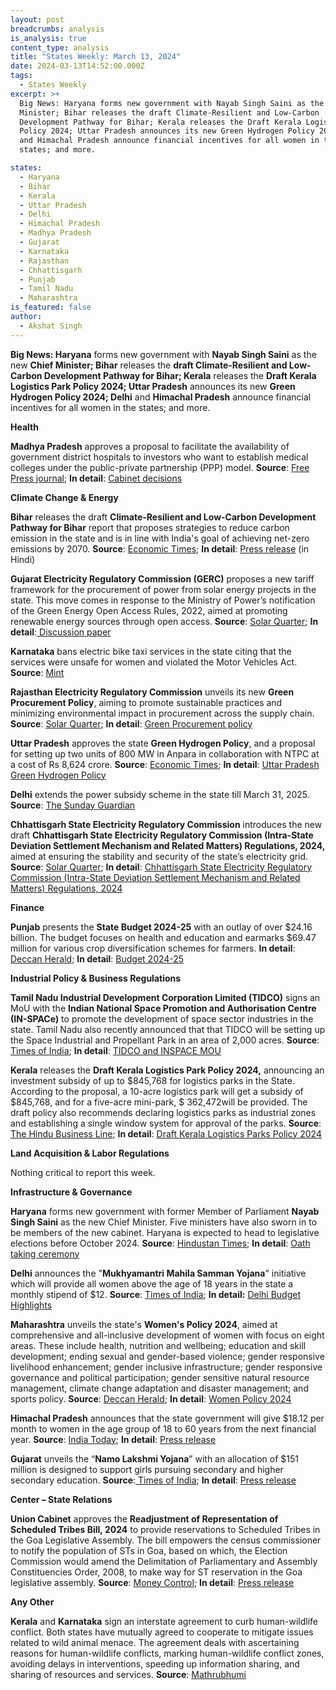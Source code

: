 ```yaml
---
layout: post
breadcrumbs: analysis
is_analysis: true
content_type: analysis
title: "States Weekly: March 13, 2024"
date: 2024-03-13T14:52:00.000Z
tags:
  - States Weekly
excerpt: >+
  Big News: Haryana forms new government with Nayab Singh Saini as the new Chief
  Minister; Bihar releases the draft Climate-Resilient and Low-Carbon
  Development Pathway for Bihar; Kerala releases the Draft Kerala Logistics Park
  Policy 2024; Uttar Pradesh announces its new Green Hydrogen Policy 2024; Delhi
  and Himachal Pradesh announce financial incentives for all women in the
  states; and more.

states:
  - Haryana
  - Bihar
  - Kerala
  - Uttar Pradesh
  - Delhi
  - Himachal Pradesh
  - Madhya Pradesh
  - Gujarat
  - Karnataka
  - Rajasthan
  - Chhattisgarh
  - Punjab
  - Tamil Nadu
  - Maharashtra
is_featured: false
author:
  - Akshat Singh
---
```

**Big News: Haryana** forms new government with **Nayab Singh Saini** as the new **Chief Minister; Bihar** releases the **draft Climate-Resilient and Low-Carbon Development Pathway for Bihar; Kerala** releases the **Draft Kerala Logistics Park Policy 2024; Uttar Pradesh** announces its new **Green Hydrogen Policy 2024; Delhi** and **Himachal Pradesh** announce financial incentives for all women in the states; and more.



**Health** 

**Madhya Pradesh** approves a proposal to facilitate the availability of government district hospitals to investors who want to establish medical colleges under the public-private partnership (PPP) model. **Source**: [Free Press journal](https://www.freepressjournal.in/education/madhya-pradesh-to-provide-district-hospitals-for-establishment-of-medical-colleges-under-ppp-model); **In detail**: [Cabinet decisions](https://www.mpinfo.org/Home/CabinetDetails?newsid=240310S5&fontname=Mangal&LocID=32&pubdate=03/04/2024)



**Climate Change & Energy**

**Bihar** releases the draft **Climate-Resilient and Low-Carbon Development Pathway for Bihar** report that proposes strategies to reduce carbon emission in the state and is in line with India's goal of achieving net-zero emissions by 2070. **Source**: [Economic Times](https://energy.economictimes.indiatimes.com/news/renewable/nitish-releases-draft-report-on-strategies-for-reduction-of-carbon-emission-in-bihar/108228649); **In detail**: [Press release](https://state.bihar.gov.in/main/cache/1/11-Mar-24/SHOW_DOCS/cm%20-%2097.pdf) (in Hindi)



**Gujarat Electricity Regulatory Commission (GERC)** proposes a new tariff framework for the procurement of power from solar energy projects in the state. This move comes in response to the Ministry of Power’s notification of the Green Energy Open Access Rules, 2022, aimed at promoting renewable energy sources through open access. **Source**: [Solar Quarter](https://solarquarter.com/2024/03/05/gujarat-electricity-regulatory-commission-proposes-new-tariff-framework-for-solar-power-procurement/); **In detail**:[ Discussion paper](https://gercin.org/wp-content/uploads/2024/03/Discussion-Paper-on-Tariff-Framework-for-Procurement-of-Power-by-Distribution-licensees-from-Solar-Energy-Projects-in-Gujarat-.pdf)



**Karnataka** bans electric bike taxi services in the state citing that the services were unsafe for women and violated the Motor Vehicles Act. **Source**: [Mint](https://www.livemint.com/politics/policy/karnataka-government-withdraws-electric-bike-taxi-services-ola-uber-rapido-indrive-calls-it-illegal-and-unsafe-for-women-11709892398722.html)



**Rajasthan Electricity Regulatory Commission** unveils its new **Green Procurement Policy**, aiming to promote sustainable practices and minimizing environmental impact in procurement across the supply chain. **Source**: [Solar Quarter](https://solarquarter.com/2024/03/08/commission-unveils-green-procurement-policy-in-rajasthan-pioneering-sustainable-practices-in-purchasing/); **In detail**: [Green Procurement policy](https://solarquarter.com/wp-content/uploads/2024/03/Green-Energy-Procurement_Rajasthan.pdf)



**Uttar Pradesh** approves the state **Green Hydrogen Policy**, and a proposal for setting up two units of 800 MW in Anpara in collaboration with NTPC at a cost of Rs 8,624 crore. **Source**: [Economic Times](https://energy.economictimes.indiatimes.com/news/renewable/uttar-pradesh-cabinet-approves-green-hydrogen-policy-setting-up-800-mw-thermal-power-units/108251349); **In detail**: [Uttar Pradesh Green Hydrogen Policy](https://acrobat.adobe.com/id/urn:aaid:sc:VA6C2:a4006af5-c0d8-4158-a8bc-9572d8d71055)

[](https://acrobat.adobe.com/id/urn:aaid:sc:VA6C2:a4006af5-c0d8-4158-a8bc-9572d8d71055)

**Delhi** extends the power subsidy scheme in the state till March 31, 2025. **Source**: [The Sunday Guardian](https://sundayguardianlive.com/news/power-subsidy-extended-for-delhis-domestic-consumers-till-2025)



**Chhattisgarh State Electricity Regulatory Commission** introduces the new draft **Chhattisgarh State Electricity Regulatory Commission (Intra-State Deviation Settlement Mechanism and Related Matters) Regulations, 2024,** aimed at ensuring the stability and security of the state’s electricity grid. **Source**: [Solar Quarter](https://solarquarter.com/2024/03/04/chhattisgarh-unveils-2024-draft-regulations-for-intra-state-deviation-settlement-mechanism-aiming-to-strengthen-state-electricity-grid-stability/); **In detail**: [Chhattisgarh State Electricity Regulatory Commission (Intra-State Deviation Settlement Mechanism and Related Matters) Regulations, 2024](https://acrobat.adobe.com/id/urn:aaid:sc:VA6C2:7601f768-af07-49cf-8be1-45cb0913a577)



**Finance**

**Punjab** presents the **State Budget 2024-25** with an outlay of over $24.16 billion. The budget focuses on health and education and earmarks $69.47 million for various crop diversification schemes for farmers. **In detail**: [Deccan Herald](https://www.deccanherald.com/india/punjab/punjab-government-presents-state-budget-for-2024-25-with-over-rs-2-lakh-crore-outlay-2922491); **In detail**: [Budget 2024-25](https://punjabassembly.nic.in/Images/docs/Budget%202024-25_Eng.pdf)



**Industrial Policy & Business Regulations**  

**Tamil Nadu Industrial Development Corporation Limited (TIDCO)** signs an MoU with the **Indian National Space Promotion and Authorisation Centre (IN-SPACe)** to promote the development of space sector industries in the state. Tamil Nadu also recently announced that that TIDCO will be setting up the Space Industrial and Propellant Park in an area of 2,000 acres. **Source**: [Times of India](https://timesofindia.indiatimes.com/city/chennai/tidco-signs-mou-with-in-space-for-industries-in-space-sector-tamil-nadu-industrial-development-corporation-limited/articleshow/108312383.cms); **In detail**: [TIDCO and INSPACE MOU](https://acrobat.adobe.com/id/urn:aaid:sc:VA6C2:011fce27-feb7-44ec-af1c-b021854de38b)



**Kerala** releases the **Draft Kerala Logistics Park Policy 2024,** announcing an investment subsidy of up to $845,768 for logistics parks in the State. According to the proposal, a 10-acre logistics park will get a subsidy of $845,768, and for a five-acre mini-park, $ 362,472will be provided. The draft policy also recommends declaring logistics parks as industrial zones and establishing a single window system for approval of the parks. **Source**: [The Hindu Business Line](https://www.thehindubusinessline.com/economy/logistics/kerala-offers-investment-subsidy-for-logistics-parks-unveils-draft-policy/article67916421.ece); **In detail**: [Draft Kerala Logistics Parks Policy 2024](https://www.ksidc.org/wp-content/uploads/2024/03/Kerala-State-Logistics-Park-Policy-draft-04-March-2024-1.pdf)



**Land Acquisition & Labor Regulations**  

Nothing critical to report this week.



**Infrastructure & Governance**

**Haryana** forms new government with former Member of Parliament **Nayab Singh Saini** as the new Chief Minister. Five ministers have also sworn in to be members of the new cabinet. Haryana is expected to head to legislative elections before October 2024. **Source**: [Hindustan Times](https://www.hindustantimes.com/india-news/haryana-cm-news-live-manohar-lal-khattar-chief-minister-bjp-dushyant-chautala-jjp-alliance-latest-updates-today-12-march-101710223463760.html); **In detail**: [Oath taking ceremony](https://urldefense.com/v3/__https:/www.youtube.com/watch?v=jT-Gm3h_waI__;!!KRhing!YuBNWpRrPI0lcdQsxR1jhTxtIhK7nJ6sEwivJcRvHzqZPf9UyLnEH3Hii2uLAfwjR0BZTV6xtX3vuQ-qyhwh$)



**Delhi** announces the "**Mukhyamantri Mahila Samman Yojana**" initiative which will provide all women above the age of 18 years in the state a monthly stipend of $12. **Source**: [Times of India](https://timesofindia.indiatimes.com/city/delhi/delhi-budget-2024-25-aap-kejriwal-govt-announces-rs-1000-per-monthly-to-all-delhi-women-above-18-years/articleshow/108199127.cms); **In detail:** [Delhi Budget Highlights](https://acrobat.adobe.com/id/urn:aaid:sc:VA6C2:1bfca0e0-26b5-421b-b452-7b67ab28a0de)



**Maharashtra** unveils the state's **Women's Policy 2024**, aimed at comprehensive and all-inclusive development of women with focus on eight areas. These include health, nutrition and wellbeing; education and skill development; ending sexual and gender-based violence; gender responsive livelihood enhancement; gender inclusive infrastructure; gender responsive governance and political participation; gender sensitive natural resource management, climate change adaptation and disaster management; and sports policy. **Source**: [Deccan Herald](https://www.deccanherald.com/india/maharashtra/maharashtras-4th-womens-policy-unveiled-three-level-committees-to-monitor-implementation-2928213https:/www.deccanherald.com/india/maharashtra/maharashtras-4th-womens-policy-unveiled-three-level-committees-to-monitor-implementation-2928213); **In detail**: [Women Policy 2024](https://womenchild.maharashtra.gov.in/upload/65ea96fb412b2Women&apos;s%20policy%20GR_2024.pdf)



**Himachal Pradesh** announces that the state government will give $18.12 per month to women in the age group of 18 to 60 years from the next financial year. **Source**: [India Today](https://www.indiatoday.in/india/story/himachal-pradesh-chief-minister-sukhvinder-singh-sukhu-rs-1500-per-month-women-18-60-age-group-2510461-2024-03-04); **In detail**: [Press release](http://himachalpr.gov.in/OneNews.aspx?Language=1&ID=34553)



**Gujarat** unveils the “**Namo Lakshmi Yojana**” with an allocation of $151 million is designed to support girls pursuing secondary and higher secondary education. **Source**:[ Times of India](https://timesofindia.indiatimes.com/education/news/gujarat-unveils-rs-1500-crore-education-schemes-15-lakh-students-to-benefit/articleshow/108362011.cms); **In detail**: [Press release](https://cmogujarat.gov.in/en/latest-news/double-engine-government-will-ensure-education-girls-poor-and-middle-class-families)



**Center – State Relations** 

**Union Cabinet** approves the **Readjustment of Representation of Scheduled Tribes Bill, 2024** to provide reservations to Scheduled Tribes in the Goa Legislative Assembly. The bill empowers the census commissioner to notify the population of STs in Goa, based on which, the Election Commission would amend the Delimitation of Parliamentary and Assembly Constituencies Order, 2008, to make way for ST reservation in the Goa legislative assembly. **Source**: [Money Control](https://www.moneycontrol.com/news/india/cabinet-nod-to-bill-to-reserve-seats-for-sts-in-goa-assembly-12422191.html); **In detail**: [Press release](https://www.pmindia.gov.in/en/news_updates/cabinet-approves-introduction-of-the-readjustment-of-representation-of-scheduled-tribes-in-assembly-constituencies-of-the-state-of-goa-bill-2024/)



**Any Other**

**Kerala** and **Karnataka** sign an interstate agreement to curb human-wildlife conflict. Both states have mutually agreed to cooperate to mitigate issues related to wild animal menace. The agreement deals with ascertaining reasons for human-wildlife conflicts, marking human-wildlife conflict zones, avoiding delays in interventions, speeding up information sharing, and sharing of resources and services. **Source**: [Mathrubhumi](https://english.mathrubhumi.com/news/kerala/kerala-and-karnataka-sign-inter-state-agreement-to-curb-human-and-wildlife-conflict-1.9394658)

